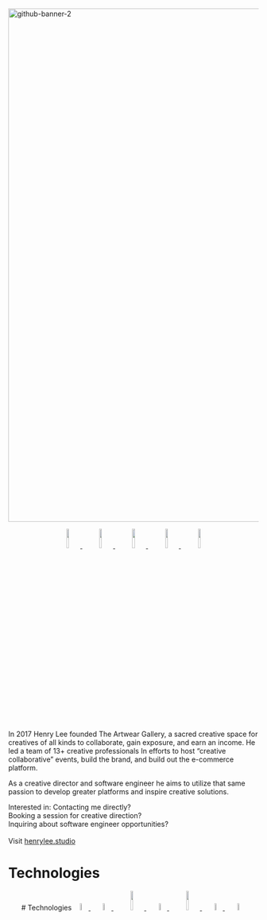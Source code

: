 # 

<a href = "https://henrylee.studio/"><a href = "https://henrylee.studio/">
<img width="1032" alt="github-banner-2" src="https://user-images.githubusercontent.com/101936420/171940001-352d1d91-92a6-410d-b768-c22ceebf646d.png"
alt = "Portfolio" alt = "Portfolio"></a>

<p align="center">
  <a href="https://henrylee.studio/" target="_blank">
    <img src="https://user-images.githubusercontent.com/101936420/172000054-7df36c23-7223-488f-8ecd-9f6bb4a79ff4.png" width="10%"/>
  </a>
&nbsp&nbsp
  <a href="https://www.linkedin.com/in/henry-lee-studio/" target="_blank">
    <img src="https://user-images.githubusercontent.com/101936420/172000064-68bffe39-7735-44bf-8b9e-5228913c5eed.png" width="10%"/>
  </a>
&nbsp&nbsp
  <a href="https://twitter.com/henryleestudio" target="_blank">
    <img src="https://user-images.githubusercontent.com/101936420/172000066-76823694-4946-4c18-9b6c-866c9428a49c.png" width="10%"/>
  </a>
&nbsp&nbsp
  <a href="https://angel.co/u/henry-lee-studio" target="_blank">
      <img src="https://user-images.githubusercontent.com/101936420/172000074-c75d3108-337c-4756-8a45-f05912613242.png" width="10%"/>
  </a>
&nbsp&nbsp
  <a href="https://docs.google.com/document/d/11bE3jL_fGmSpUj5IAVL7uvYC7NxaE7yJhx3ftZXw0As/edit" target="_blank">
      <img src="https://user-images.githubusercontent.com/101936420/172000081-20e4d8e7-7785-4e19-94a9-4be5cf40506c.png" width="10%"/>
  </a>
  </p>

In 2017 Henry Lee founded The Artwear Gallery, a sacred creative space for creatives of all kinds to collaborate, gain exposure, and earn an income. He led a team of 13+ creative professionals In efforts to host “creative collaborative” events, build the brand, and build out the e-commerce platform.

As a creative director and software engineer he aims to utilize that same passion to develop greater platforms and inspire creative solutions.

Interested in:
Contacting me directly? <br>
Booking a session for creative direction? <br>
Inquiring about software engineer opportunities? <br>
<br>
Visit <a href = "https://henrylee.studio/">henrylee.studio</a>

# Technologies

<p align="center">
  # Technologies

  <a href="https://henrylee.studio/" target="_blank">
    <img src="https://user-images.githubusercontent.com/101936420/175752566-bcb24006-569a-4ed6-991d-25793db22dd3.png" width="6%"/>
  </a>&nbsp&nbsp

  <a href="https://henrylee.studio/" target="_blank">
    <img src="https://user-images.githubusercontent.com/101936420/175752553-5e633f17-ad7e-4226-af52-66bcc23b79d6.png" width="6%"/>
  </a>&nbsp&nbsp

  <a href="https://henrylee.studio/" target="_blank">
    <img src="https://user-images.githubusercontent.com/101936420/175752559-35fd16cb-9972-451a-a2c5-ed6c2cdbbb5f.png" width="10%"/>
  </a>&nbsp&nbsp

  <a href="https://henrylee.studio/" target="_blank">
    <img src="https://user-images.githubusercontent.com/101936420/175752590-77571b58-d3bb-4d4f-b334-6e7b724c9f2e.png" width="6%"/>
  </a>&nbsp&nbsp

  <a href="https://henrylee.studio/" target="_blank">
    <img src="https://user-images.githubusercontent.com/101936420/175752599-1fed0463-9123-4573-95fe-193ea6a4b7af.png" width="10%"/>
  </a>&nbsp&nbsp  

  <a href="https://henrylee.studio/" target="_blank">
    <img src="https://user-images.githubusercontent.com/101936420/175752607-96bf6364-e6ee-4d28-af4d-acf6f1f93203.png" width="6%"/>
  </a>&nbsp&nbsp

  <a href="https://henrylee.studio/" target="_blank">
    <img src="https://user-images.githubusercontent.com/101936420/175752569-35e46914-6b83-4e30-9a56-95a21c11eb54.png" width="6%"/>
  </a>
</p>

